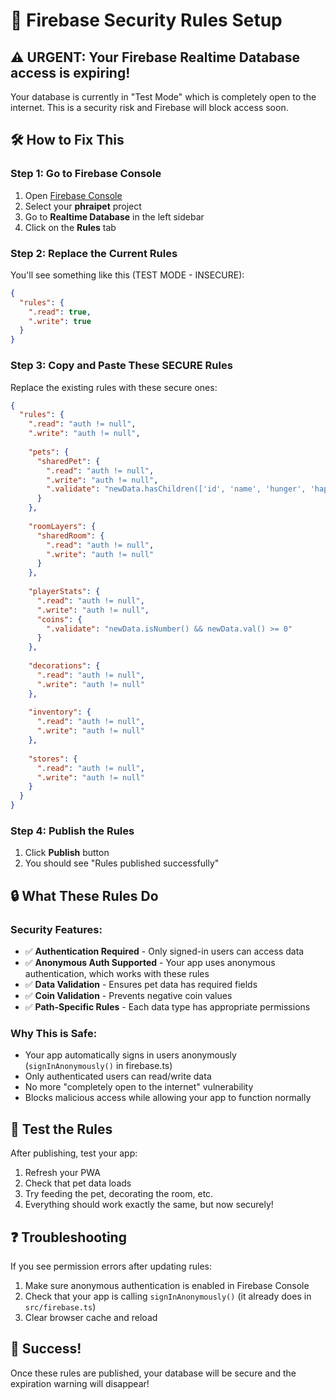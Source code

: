 # 🔐 Firebase Security Rules Setup

## ⚠️ URGENT: Your Firebase Realtime Database access is expiring!

Your database is currently in "Test Mode" which is completely open to the internet. This is a security risk and Firebase will block access soon.

## 🛠️ How to Fix This

### Step 1: Go to Firebase Console
1. Open [Firebase Console](https://console.firebase.google.com/)
2. Select your **phraipet** project
3. Go to **Realtime Database** in the left sidebar
4. Click on the **Rules** tab

### Step 2: Replace the Current Rules
You'll see something like this (TEST MODE - INSECURE):
```json
{
  "rules": {
    ".read": true,
    ".write": true
  }
}
```

### Step 3: Copy and Paste These SECURE Rules
Replace the existing rules with these secure ones:

```json
{
  "rules": {
    ".read": "auth != null",
    ".write": "auth != null",
    
    "pets": {
      "sharedPet": {
        ".read": "auth != null",
        ".write": "auth != null",
        ".validate": "newData.hasChildren(['id', 'name', 'hunger', 'happiness', 'cleanliness', 'affection', 'spirit'])"
      }
    },
    
    "roomLayers": {
      "sharedRoom": {
        ".read": "auth != null",
        ".write": "auth != null"
      }
    },
    
    "playerStats": {
      ".read": "auth != null",
      ".write": "auth != null",
      "coins": {
        ".validate": "newData.isNumber() && newData.val() >= 0"
      }
    },
    
    "decorations": {
      ".read": "auth != null",
      ".write": "auth != null"
    },
    
    "inventory": {
      ".read": "auth != null", 
      ".write": "auth != null"
    },
    
    "stores": {
      ".read": "auth != null",
      ".write": "auth != null"
    }
  }
}
```

### Step 4: Publish the Rules
1. Click **Publish** button
2. You should see "Rules published successfully"

## 🔒 What These Rules Do

### Security Features:
- ✅ **Authentication Required** - Only signed-in users can access data
- ✅ **Anonymous Auth Supported** - Your app uses anonymous authentication, which works with these rules
- ✅ **Data Validation** - Ensures pet data has required fields
- ✅ **Coin Validation** - Prevents negative coin values
- ✅ **Path-Specific Rules** - Each data type has appropriate permissions

### Why This is Safe:
- Your app automatically signs in users anonymously (`signInAnonymously()` in firebase.ts)
- Only authenticated users can read/write data
- No more "completely open to the internet" vulnerability
- Blocks malicious access while allowing your app to function normally

## 🧪 Test the Rules

After publishing, test your app:
1. Refresh your PWA
2. Check that pet data loads
3. Try feeding the pet, decorating the room, etc.
4. Everything should work exactly the same, but now securely!

## ❓ Troubleshooting

If you see permission errors after updating rules:
1. Make sure anonymous authentication is enabled in Firebase Console
2. Check that your app is calling `signInAnonymously()` (it already does in `src/firebase.ts`)
3. Clear browser cache and reload

## 🎉 Success!
Once these rules are published, your database will be secure and the expiration warning will disappear! 